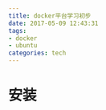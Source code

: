```yaml
---
title: docker平台学习初步
date: 2017-05-09 12:43:31
tags:
- docker 
- ubuntu
categories: tech
---
```

# 安装
